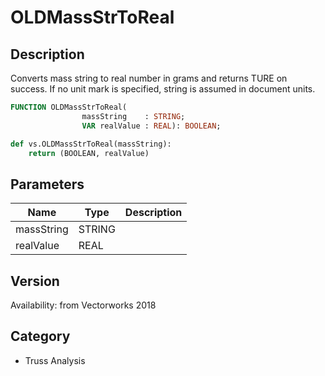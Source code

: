 # OLDMassStrToReal

## Description
Converts mass string to real number in grams and returns TURE on success. If no unit mark is specified, string is assumed in document units.

```pascal
FUNCTION OLDMassStrToReal(
				massString    : STRING;
				VAR realValue : REAL): BOOLEAN;
```

```python
def vs.OLDMassStrToReal(massString):
    return (BOOLEAN, realValue)
```

## Parameters
|Name|Type|Description|
|---|---|---|
|massString|STRING|   |
|realValue|REAL|   |

## Version
Availability: from Vectorworks 2018

## Category
* Truss Analysis

